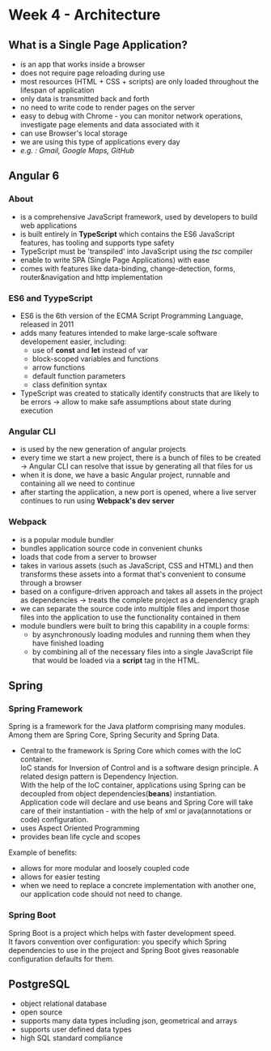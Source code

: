 # Week 4 - Architecture

## What is a Single Page Application?

- is an app that works inside a browser
- does not require page reloading during use
- most resources (HTML + CSS + scripts) are only loaded throughout the lifespan of application
- only data is transmitted back and forth
- no need to write code to render pages on the server
- easy to debug with Chrome - you can monitor network operations, investigate page elements and data associated with it
- can use Browser's local storage
- we are using this type of applications every day
- *e.g. : Gmail, Google Maps, GitHub*

## Angular 6

### About

- is a comprehensive JavaScript framework, used by developers to build web applications
- is built entirely in **TypeScript** which contains the ES6 JavaScript features, has tooling and supports type safety
- TypeScript must be 'transpiled' into JavaScript using the *tsc* compiler
- enable to write SPA (Single Page Applications) with ease
- comes with features like data-binding, change-detection, forms, router&navigation and http implementation

### ES6 and TyypeScript

- ES6 is the 6th version of the ECMA Script Programming Language, released in 2011
- adds many features intended to make large-scale software developement easier, including:
    - use of **const** and **let** instead of var
    - block-scoped variables and functions
    - arrow functions
    - default function parameters
    - class definition syntax
- TypeScript was created to statically identify constructs that are likely to be errors -> allow to make safe assumptions about state during execution

### Angular CLI

- is used by the new generation of angular projects
- every time we start a new project, there is a bunch of files to be created -> Angular CLI can resolve that issue by generating all that files for us
- when it is done, we have a basic Angular project, runnable and containing all we need to continue
- after starting the application, a new port is opened, where a live server continues to run using **Webpack's dev server**

### Webpack

- is a popular module bundler
- bundles application source code in convenient chunks
- loads that code from a server to browser
- takes in various assets (such as JavaScript, CSS and HTML) and then transforms these assets into a format that's convenient to consume through a browser
- based on a configure-driven approach and takes all assets in the project as dependencies -> treats the complete project as a dependency graph
- we can separate the source code into multiple files and import those files into the application to use the functionality contained in them
- module bundlers were built to bring this capability in a couple forms: 
    - by asynchronously loading modules and running them when they have finished loading
    - by combining all of the necessary files into a single JavaScript file that would be loaded via a **script** tag in the HTML.
    
## Spring

### Spring Framework
Spring is a framework for the Java platform comprising many modules. Among them are Spring Core, Spring Security and Spring Data.  

- Central to the framework is Spring Core which comes with the IoC container.  
IoC stands for Inversion of Control and is a software design principle. A related design pattern is Dependency Injection.  
With the help of the IoC container, applications using Spring can be decoupled from object dependencies(**beans**) instantiation.  
Application code will declare and use beans and Spring Core will take care of their instantiation - with the help of xml or java(annotations or code) configuration.  
- uses Aspect Oriented Programming  
- provides bean life cycle and scopes

Example of benefits:   
-  allows for more modular and loosely coupled code
-  allows for easier testing
-  when we need to replace a concrete implementation with another one, our application code should not need to change.

### Spring Boot

Spring Boot is a project which helps with faster development speed.  
It favors convention over configuration: you specify which Spring dependencies to use in the project and Spring Boot gives reasonable configuration defaults for them.

## PostgreSQL
- object relational database
- open source
- supports many data types including json, geometrical and arrays
- supports user defined data types
- high SQL standard compliance

